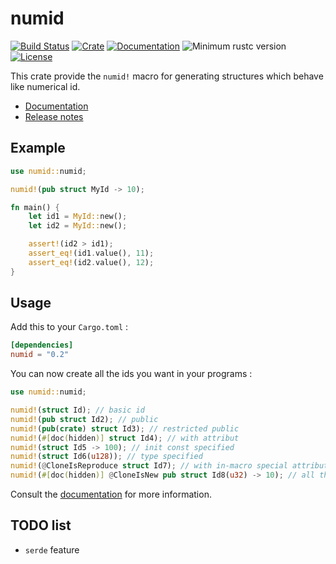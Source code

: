 # numid

[![Build Status](https://travis-ci.com/powlpy/numid.svg?branch=master)](https://travis-ci.com/powlpy/numid)
[![Crate](https://img.shields.io/crates/v/numid.svg)](https://crates.io/crates/numid)
[![Documentation](https://docs.rs/numid/badge.svg)](https://docs.rs/numid)
![Minimum rustc version](https://img.shields.io/badge/rustc-1.31+-yellow.svg)
[![License](https://img.shields.io/crates/l/numid.svg)](https://github.com/powlpy/numid/blob/master/LICENSE)

This crate provide the `numid!` macro for generating structures which behave like numerical id.

- [Documentation](https://docs.rs/numid)
- [Release notes](https://github.com/powlpy/numid/releases)

## Example

```rust
use numid::numid;

numid!(pub struct MyId -> 10);

fn main() {
    let id1 = MyId::new();
    let id2 = MyId::new();

    assert!(id2 > id1);
    assert_eq!(id1.value(), 11);
    assert_eq!(id2.value(), 12);
}
```

## Usage

Add this to your `Cargo.toml` :

```toml
[dependencies]
numid = "0.2"
```

You can now create all the ids you want in your programs :

```rust
use numid::numid;

numid!(struct Id); // basic id
numid!(pub struct Id2); // public
numid!(pub(crate) struct Id3); // restricted public
numid!(#[doc(hidden)] struct Id4); // with attribut
numid!(struct Id5 -> 100); // init const specified
numid!(struct Id6(u128)); // type specified
numid!(@CloneIsReproduce struct Id7); // with in-macro special attribute
numid!(#[doc(hidden)] @CloneIsNew pub struct Id8(u32) -> 10); // all the thing you can want
```
Consult the [documentation](https://docs.rs/numid) for more information.

## TODO list

 - `serde` feature
